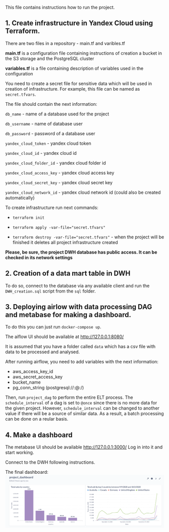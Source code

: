 This file contains instructions how to run the project.

## 1. Create infrastructure in Yandex Cloud using Terraform.

There are two files in a repository - main.tf and varibles.tf

**main.tf** is a configuration file containing instructions of creation a bucket in the S3 storage and the PostgreSQL cluster

**variables.tf** is a file containing description of variables used in the configuration

You need to create a secret file for sensitive data which will be used in creation of infrastructure. For example, this file can be named as `secret.tfvars`.

The file should contain the next information:

`db_name` - name of a database used for the project

`db_username` - name of database user

`db_password` - password of a database user

`yandex_cloud_token` - yandex cloud token

`yandex_cloud_id` - yandex cloud id

`yandex_cloud_folder_id` - yandex cloud folder id

`yandex_cloud_access_key` - yandex cloud access key

`yandex_cloud_secret_key` - yandex cloud secret key

`yandex_cloud_network_id` - yandex cloud network id (could also be created automatically)

To create infrastructure run next commands:

 - `terraform init`

 - `terraform apply -var-file="secret.tfvars"`

 - `terraform destroy -var-file="secret.tfvars"` - when the project will be finished it deletes all project infrastructure created

 **Please, be sure, the project DWH database has public access. It can be checked in its network settings**

 ## 2. Creation of a data mart table in DWH

 To do so, connect to the database via any available client and run the `DWH_creation.sql` script from the `sql` folder.

 ## 3. Deploying airlow with data processing DAG and metabase for making a dashboard.

 To do this you can just run `docker-compose up`.

The aiflow UI should be available at http://127.0.0.1:8080/

It is assumed that you have a folder called `data` which has a csv file with data to be processed and analysed.

 After running airflow, you need to add variables with the next information:

- aws_access_key_id 
- aws_secret_access_key 
- bucket_name 
- pg_conn_string (postgresql://<user name>:<user password>@<host>:<port>/<project name>)

Then, run `project_dag` to perform the entire ELT process. 
The `schedule_interval` of a dag is set to `@once` since there is no more data for the given project. However, `schedule_interval` can be changed to another value if there will be a source of similar data. As a result, a batch processing can be done on a reular basis.

## 4. Make a dashboard

The metabase UI should be available http://127.0.0.1:3000/
Log in into it and start working.

Connect to the DWH following instructions.
 
The final dashboard:
![alt text](https://github.com/pythonicUser/de-zoocamp-course-project/blob/main/project_dashboard.png)




 
